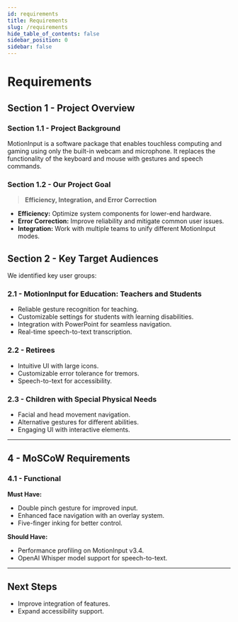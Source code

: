 ```yaml
---
id: requirements
title: Requirements
slug: /requirements
hide_table_of_contents: false
sidebar_position: 0
sidebar: false
---
```



# Requirements

## Section 1 - Project Overview

### Section 1.1 - Project Background
MotionInput is a software package that enables touchless computing and gaming using only the built-in webcam and microphone. It replaces the functionality of the keyboard and mouse with gestures and speech commands.

### Section 1.2 - Our Project Goal
> **Efficiency, Integration, and Error Correction**

- **Efficiency:** Optimize system components for lower-end hardware.
- **Error Correction:** Improve reliability and mitigate common user issues.
- **Integration:** Work with multiple teams to unify different MotionInput modes.

## Section 2 - Key Target Audiences
We identified key user groups:

### 2.1 - MotionInput for Education: Teachers and Students
- Reliable gesture recognition for teaching.
- Customizable settings for students with learning disabilities.
- Integration with PowerPoint for seamless navigation.
- Real-time speech-to-text transcription.

### 2.2 - Retirees
- Intuitive UI with large icons.
- Customizable error tolerance for tremors.
- Speech-to-text for accessibility.

### 2.3 - Children with Special Physical Needs
- Facial and head movement navigation.
- Alternative gestures for different abilities.
- Engaging UI with interactive elements.

---

## **4 - MoSCoW Requirements**
### **4.1 - Functional**
**Must Have:**
- Double pinch gesture for improved input.
- Enhanced face navigation with an overlay system.
- Five-finger inking for better control.

**Should Have:**
- Performance profiling on MotionInput v3.4.
- OpenAI Whisper model support for speech-to-text.

---

## **Next Steps**
- Improve integration of features.
- Expand accessibility support.
